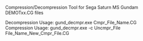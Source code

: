 Compression/Decompression Tool for Sega Saturn MS Gundam DEMOTxx.CG files  

Decompression Usage: gund_decmpr.exe Cmpr_File_Name.CG  
Compression Usage: gund_decmpr.exe -c Uncmpr_File File_Name_New_Cmpr_File.CG  

